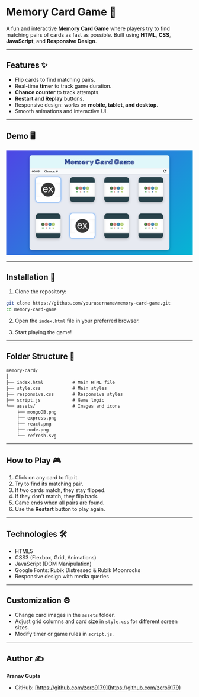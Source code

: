 # Memory Card Game 🎴

A fun and interactive **Memory Card Game** where players try to find matching pairs of cards as fast as possible. Built using **HTML**, **CSS**, **JavaScript**, and **Responsive Design**.

---

## Features ✨

- Flip cards to find matching pairs.
- Real-time **timer** to track game duration.
- **Chance counter** to track attempts.
- **Restart and Replay** buttons.
- Responsive design: works on **mobile, tablet, and desktop**.
- Smooth animations and interactive UI.

---

## Demo 🖥️

![Memory Card Game Screenshot](./assets/screenshot.png)

---

## Installation 🚀

1. Clone the repository:

```bash
git clone https://github.com/yourusername/memory-card-game.git
cd memory-card-game
```

2. Open the `index.html` file in your preferred browser.

3. Start playing the game!

---

## Folder Structure 📂

```
memory-card/
│
├── index.html           # Main HTML file
├── style.css            # Main styles
├── responsive.css       # Responsive styles
├── script.js            # Game logic
└── assets/              # Images and icons
    ├── mongoDB.png
    ├── express.png
    ├── react.png
    ├── node.png
    └── refresh.svg
```

---

## How to Play 🎮

1. Click on any card to flip it.
2. Try to find its matching pair.
3. If two cards match, they stay flipped.
4. If they don't match, they flip back.
5. Game ends when all pairs are found.
6. Use the **Restart** button to play again.

---

## Technologies 🛠️

- HTML5
- CSS3 (Flexbox, Grid, Animations)
- JavaScript (DOM Manipulation)
- Google Fonts: Rubik Distressed & Rubik Moonrocks
- Responsive design with media queries

---

## Customization ⚙️

- Change card images in the `assets` folder.
- Adjust grid columns and card size in `style.css` for different screen sizes.
- Modify timer or game rules in `script.js`.

---

## Author ✍️

**Pranav Gupta**  

- GitHub: [https://github.com/zero9179](https://github.com/zero9179)  

